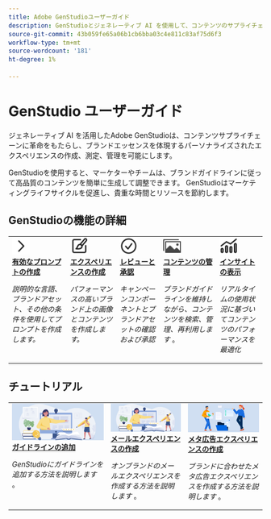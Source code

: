```yaml
---
title: Adobe GenStudioユーザーガイド
description: GenStudioとジェネレーティブ AI を使用して、コンテンツのサプライチェーンをパーソナライズする方法を説明します。
source-git-commit: 43b059fe65a06b1cb6bba03c4e811c83af75d6f3
workflow-type: tm+mt
source-wordcount: '181'
ht-degree: 1%

---
```



# GenStudio ユーザーガイド

ジェネレーティブ AI を活用したAdobe GenStudioは、コンテンツサプライチェーンに革命をもたらし、ブランドエッセンスを体現するパーソナライズされたエクスペリエンスの作成、測定、管理を可能にします。

GenStudioを使用すると、マーケターやチームは、ブランドガイドラインに従って高品質のコンテンツを簡単に生成して調整できます。 GenStudioはマーケティングライフサイクルを促進し、貴重な時間とリソースを節約します。

## GenStudioの機能の詳細

<table style="table-layout:fixed">
<tr style="border: 0;">
   <td valign="top">
      <a href="../user-guide/effective-prompts.md">
      <img alt="右の山形" src="../assets/icons/icon-chevronRight.svg" width="35">
      </a>
      <div>
         <a href="../user-guide/effective-prompts.md">
         <strong> 有効なプロンプトの作成 </strong>
         </a>
      </div>
      <p>
         <em> 説明的な言語、ブランドアセット、その他の条件を使用してプロンプトを作成します。</em>
      </p>
   </td>
   <td valign="top">
      <a href="../user-guide/create/overview.md">
      <img alt="絵筆" src="../assets/icons/icon-create.svg" width="35">
      </a>
      <div>
         <a href="../user-guide/create/overview.md">
         <strong> エクスペリエンスの作成 </strong>
         </a>
      </div>
      <p>
         <em> パフォーマンスの高いブランド上の画像とコンテンツを作成します。</em>
      </p>
   </td>
   <td valign="top">
      <a href="../user-guide/approvals/overview.md">
      <img alt="チェックマーク" src="../assets/icons/icon-checkmarkCircle.svg" width="35">
      </a>
      <div>
         <a href="../user-guide/approvals/overview.md">
         <strong> レビューと承認 </strong>
         </a>
      </div>
      <p>
         <em> キャンペーンコンポーネントとブランドアセットの確認および承認 </em>
      </p>
   </td>
   <td valign="top">
      <a href="../user-guide/content/overview.md">
      <img alt="グリッド" src="../assets/icons/icon-images.svg" width="35">
      </a>
      <div>
         <a href="../user-guide/content/overview.md">
         <strong> コンテンツの管理 </strong>
         </a>
      </div>
      <p>
         <em> ブランドガイドラインを維持しながら、コンテンツを検索、管理、再利用します </em>。
      </p>
   </td>
   <td valign="top">
      <a href="../user-guide/insights/overview.md">
      <img alt="グラフ" src="../assets/icons/icon-dataAnalytics.svg" width="35">
      </a>
      <div>
         <a href="../user-guide/insights/overview.md">
         <strong> インサイトの表示 </strong>
         </a>
      </div>
      <p>
         <em> リアルタイムの使用状況に基づいてコンテンツのパフォーマンスを最適化 </em>
      </p>
   </td>
</tr>
</table>

## チュートリアル

<table style="table-layout:fixed">
<td valign="top">
   <div>
      <a href="/help/user-guide/guidelines/add-guidelines.md">
      <img alt="ガイドラインの追加" src="../assets/card-create-assets.png">
      <strong> ガイドラインの追加 </strong>
      </a>
   </div>
   <p>
      <em>GenStudioにガイドラインを追加する方法を説明します </em>。
   </p>
</td>
<td valign="top">
   <div>
      <a href="/help/tutorials/create-email-experience.md">
      <img alt="アイデア，本，鉛筆，コンピューター" src="../assets/card-create-assets.png">
      <strong> メールエクスペリエンスの作成 </strong>
      </a>
   </div>
   <p>
      <em> オンブランドのメールエクスペリエンスを作成する方法を説明します </em>。
   </p>
</td>
<td valign="top">
   <div>
      <a href="/help/tutorials/create-meta-ad.md">
      <img alt="フォルダーにファイルを移動する人物" src="../assets/card-manage-content.png">
      <strong> メタ広告エクスペリエンスの作成 </strong>
      </a>
   </div>
   <p>
      <em> ブランドに合わせたメタ広告エクスペリエンスを作成する方法を説明します </em>。
   </p>
</td>
</table>
